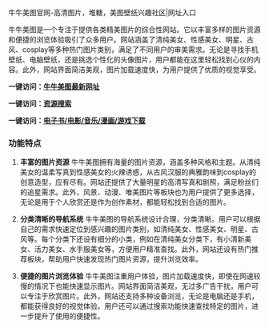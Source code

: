 牛牛美图官网-高清图片，堆糖，美图壁纸兴趣社区|网址入口

牛牛美图是一个专注于提供各类精美图片的综合性网站。它以丰富多样的图片资源和便捷的浏览体验吸引了众多用户。网站涵盖了清纯美女、性感美女、明星、古风、cosplay等多种热门图片类别，满足了不同用户的审美需求。无论是寻找手机壁纸、电脑壁纸，还是挑选个性化的头像图片，用户都能在这里轻松找到心仪的内容。此外，网站界面简洁美观，图片加载速度快，为用户提供了优质的视觉享受。

<p><strong>一键访问：</strong><a href="https://www.ggonav.com/sites/5933.html" target="_blank" ><strong>牛牛美图最新网址</strong></a></p>
<p><strong>一键访问：</strong><a href="https://www.ggonav.com/favorites/ziyuansousuo" target="_blank" ><strong>资源搜索</strong></a></p>
<p><strong>一键访问：</strong><a href="https://wangpanziyuan.pages.dev/" target="_blank" ><strong>电子书/电影/音乐/漫画/游戏下载</strong></a></p>

### 功能特点
1. **丰富的图片资源**
   牛牛美图拥有海量的图片资源，涵盖多种风格和主题。从清纯美女的温柔写真到性感美女的火辣诱惑，从古风汉服的典雅韵味到cosplay的创意造型，应有尽有。网站还提供了大量明星的高清写真和剧照，满足粉丝们的追星需求。此外，风景、动漫、唯美图片等板块也为用户提供了更多选择，无论是用于个人欣赏还是作为创作素材，都能轻松找到合适的图片。
   
2. **分类清晰的导航系统**
   牛牛美图的导航系统设计合理，分类清晰。用户可以根据自己的需求快速定位到感兴趣的图片类别，如清纯美女、性感美女、明星、古风等。每个分类下还设有细分的小类，例如在清纯美女分类下，有小清新美女、活力美女、水手服美女等，方便用户精准查找。此外，网站还设有热门推荐板块，帮助用户快速发现热门图片资源，提升浏览效率。
   
3. **便捷的图片浏览体验**
   牛牛美图注重用户体验，图片加载速度快，即使在网速较慢的情况下也能快速显示图片。网站界面简洁美观，无过多广告干扰，用户可以专注于欣赏图片。此外，网站还支持多种设备浏览，无论是电脑还是手机，都能获得良好的视觉体验。用户还可以通过搜索功能快速查找特定的图片，进一步提升了使用的便捷性。

